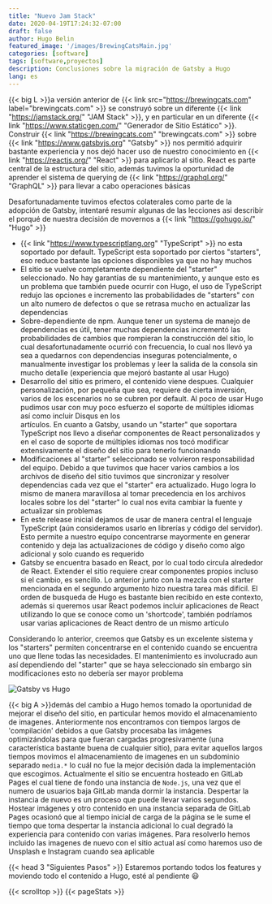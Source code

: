 ```yaml
---
title: "Nuevo Jam Stack"
date: 2020-04-19T17:24:32-07:00
draft: false
author: Hugo Belin
featured_image: '/images/BrewingCatsMain.jpg'
categories: [software]
tags: [software,proyectos]
description: Conclusiones sobre la migración de Gatsby a Hugo
lang: es
---
```


{{< big L >}}a versión anterior de {{< link src="https://brewingcats.com" label="brewingcats.com" >}} se construyó sobre un diferente 
{{< link "https://jamstack.org/" "JAM Stack" >}}, y en particular en un diferente {{< link "https://www.staticgen.com/" "Generador de Sitio Estático" >}}. 
Construir {{< link "https://brewingcats.com" "brewingcats.com" >}} sobre {{< link "https://www.gatsbyjs.org" "Gatsby" >}} nos permitió adquirir 
bastante experiencia y nos dejó hacer uso de nuestro conocimiento en {{< link "https://reactjs.org/" "React" >}} para aplicarlo al sitio. React es parte 
central de la estructura del sitio, además tuvimos la oportunidad de aprender el sistema de querying de {{< link "https://graphql.org/" "GraphQL" >}} 
para llevar a cabo operaciones básicas

Desafortunadamente tuvimos efectos colaterales como parte de la adopción de Gatsby, intentaré resumir algunas de las lecciones asi describir el porqué de 
nuestra decisión de movernos a {{< link "https://gohugo.io/" "Hugo" >}}
- {{< link "https://www.typescriptlang.org" "TypeScript" >}} no esta soportado por default. TypeScript esta soportado por ciertos "starters", eso reduce bastante 
las opciones disponibles ya que no hay muchos
- El sitio se vuelve completamente dependiente del "starter" seleccionado. No hay garantías de su mantenimiento, y aunque esto es un problema que también puede 
ocurrir con Hugo, el uso de TypeScript redujo las opciones e incremento las probabilidades de "starters" con un alto numero de defectos o que se retrasa mucho en actualizar las dependencias
- Sobre-dependiente de npm. Aunque tener un systema de manejo de dependencias es útil, tener muchas dependencias incrementó las probabilidades de cambios que 
rompieran la construcción del sitio, lo cual desafortunadamente ocurrió con frecuencia, lo cual nos llevó ya sea a quedarnos con dependencias inseguras 
potencialmente, o manualmente investigar los problemas y leer la salida de la consola sin mucho detalle (experiencia que mejoró bastante al usar Hugo)
- Desarrollo del sitio es primero, el contenido viene despues. Cualquier personalización, por pequeña que sea, requiere de cierta inversión, varios de los 
escenarios no se cubren por default. Al poco de usar Hugo pudimos usar con muy poco esfuerzo el soporte de múltiples idiomas así como incluir Disqus en los  
artículos. En cuanto a Gatsby, usando un "starter" que soportara TypeScript nos llevo a diseñar componentes de React personalizados y en el caso de soporte de 
múltiples idiomas nos tocó modificar extensivamente el diseño del sitio para tenerlo funcionando
- Modificaciones al "starter" seleccionado se volvieron responsabilidad del equipo. Debido a que tuvimos que hacer varios cambios a los archivos de diseño del 
sitio tuvimos que sincronizar y resolver dependencias cada vez que el "starter" era actualizado. Hugo logra lo mismo de manera maravillosa al tomar precedencia en 
los archivos locales sobre los del "starter" lo cual nos evita cambiar la fuente y actualizar sin problemas
- En este release inicial dejamos de usar de manera central el lenguaje TypeScript (aún consideramos usarlo en librerías y código del servidor). Esto permite a 
nuestro equipo concentrarse mayormente en generar contenido y deja las actualizaciones de código y diseño como algo adicional y solo cuando es requerido
- Gatsby se encuentra basado en React, por lo cual todo circula alrededor de React. Extender el sitio requiere crear componentes propios incluso si el cambio, 
es sencillo. Lo anterior junto con la mezcla con el starter mencionada en el segundo argumento hizo nuestra tarea más difícil. El orden de busqueda de Hugo es 
bastante bien recibido en este contexto, además si queremos usar React podemos incluir aplicaciones de React utilizando lo que se conoce como un 'shortcode', 
también podríamos usar varias aplicaciones de React dentro de un mismo artículo

Considerando lo anterior, creemos que Gatsby es un excelente sistema y los "starters" permiten concentrarse en el contenido cuando se encuentra uno que llene todas las necesidades. El mantenimiento es involucrado aun así dependiendo del "starter" que se haya seleccionado sin embargo sin modificaciones esto no debería ser 
mayor problema

![Gatsby vs Hugo](/images/content/New-JAM-Stack.jpg)

{{< big A >}}demás del cambio a Hugo hemos tomado la oportunidad de mejorar el diseño del sitio, en particular hemos movido el almacenamiento de imagenes. Anteriormente nos 
encontramos con tiempos largos de 'compilación' debidos a que Gatsby procesaba las imágenes optimizándolas para que fueran cargadas progresivamente (una 
característica bastante buena de cualquier sitio), para evitar aquellos largos tiempos movimos el almacenamiento de imagenes en un subdominio separado `media.*` 
lo cuál no fue la mejor decisión dada la implementación que escogimos. Actualmente el sitio se encuentra hosteado en GitLab Pages el cual tiene de fondo una 
instancia de `Node.js`, una vez que el numero de usuarios baja GitLab manda dormir la instancia. Despertar la instancia de nuevo es un proceso que puede llevar 
varios segundos. Hostear imágenes y otro contenido en una instancia separada de GitLab Pages ocasionó que al tiempo inicial de carga de la página se le sume el 
tiempo que toma despertar la instancia adicional lo cual degradó la experiencia para contenido con varias imágenes. Para resolverlo hemos incluido las imagenes 
de nuevo con el sitio actual así como haremos uso de Unsplash e Instagram cuando sea aplicable

{{< head 3 "Siguientes Pasos" >}}
Estaremos portando todos los features y moviendo todo el contenido a Hugo, esté al pendiente :smiley:

{{< scrolltop >}}
{{< pageStats >}}
